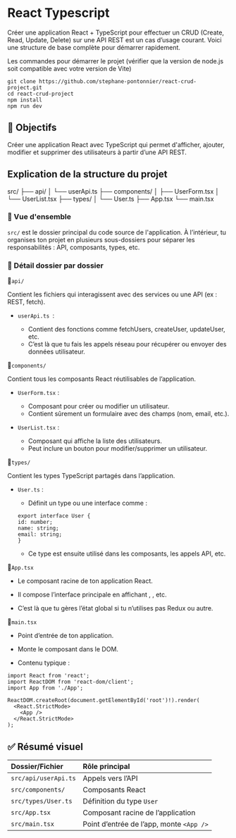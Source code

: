 # React Typescript
Créer une application React + TypeScript pour effectuer un CRUD (Create, Read, Update, Delete) sur une API REST est un cas d’usage courant. Voici une structure de base complète pour démarrer rapidement.

Les commandes pour démarrer le projet (vérifier que la version de node.js soit compatible avec votre version de Vite)
```
git clone https://github.com/stephane-pontonnier/react-crud-project.git
cd react-crud-project
npm install
npm run dev
```
## :rocket: Objectifs
Créer une application React avec TypeScript qui permet d'afficher, ajouter, modifier et supprimer des utilisateurs à partir d’une API REST.
## Explication de la structure du projet

src/
├── api/
│   └── userApi.ts
├── components/
│   ├── UserForm.tsx
│   └── UserList.tsx
├── types/
│   └── User.ts
├── App.tsx
└── main.tsx

### :bricks: Vue d'ensemble
`src/` est le dossier principal du code source de l'application. À l’intérieur, tu organises ton projet en plusieurs sous-dossiers pour séparer les responsabilités : API, composants, types, etc.
### :file_folder: Détail dossier par dossier
:file_folder:`api/`

Contient les fichiers qui interagissent avec des services ou une API (ex : REST, fetch).

- `userApi.ts `:

  - Contient des fonctions comme fetchUsers, createUser, updateUser, etc.
  - C’est là que tu fais les appels réseau pour récupérer ou envoyer des données utilisateur.
  
:file_folder:`components/`

Contient tous les composants React réutilisables de l’application.

- `UserForm.tsx` :
  - Composant pour créer ou modifier un utilisateur.
  - Contient sûrement un formulaire avec des champs (nom, email, etc.).
 
- `UserList.tsx` :
  - Composant qui affiche la liste des utilisateurs.
  - Peut inclure un bouton pour modifier/supprimer un utilisateur.
  
:file_folder:`types/`

Contient les types TypeScript partagés dans l’application.

- `User.ts` :

  - Définit un type ou une interface comme :
  ```
  export interface User {
  id: number;
  name: string;
  email: string;
  }
  ```
  - Ce type est ensuite utilisé dans les composants, les appels API, etc.

:page_facing_up:`App.tsx`

- Le composant racine de ton application React.

- Il compose l’interface principale en affichant <UserForm />, <UserList />, etc.

- C’est là que tu gères l’état global si tu n’utilises pas Redux ou autre.

:page_facing_up:`main.tsx`

- Point d’entrée de ton application.

- Monte le composant <App /> dans le DOM.

- Contenu typique :

```
import React from 'react';
import ReactDOM from 'react-dom/client';
import App from './App';

ReactDOM.createRoot(document.getElementById('root')!).render(
  <React.StrictMode>
    <App />
  </React.StrictMode>
);
```
## :white_check_mark: Résumé visuel

| Dossier/Fichier       | Rôle principal                          |
| :---------------------|:----------------------------------------| 
| `src/api/userApi.ts`  | Appels vers l’API                       |
| `src/components/`     | Composants React                        |
| `src/types/User.ts`   | Définition du type `User`               |
| `src/App.tsx`         | Composant racine de l’application       |
| `src/main.tsx`        | Point d’entrée de l’app, monte `<App />`|


